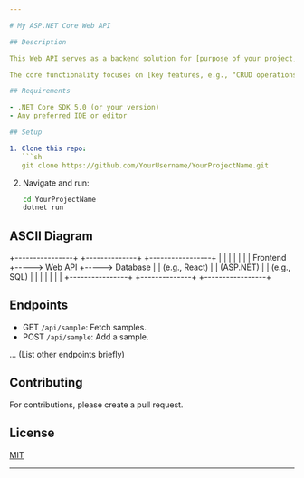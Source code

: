 ```yaml
---

# My ASP.NET Core Web API

## Description

This Web API serves as a backend solution for [purpose of your project, e.g., "managing user data" or "tracking inventory for e-commerce platforms"]. Built with ASP.NET Core, it offers scalable, robust, and secure features tailored for [specific audience or use-case, e.g., "small businesses" or "enterprise-level organizations"].

The core functionality focuses on [key features, e.g., "CRUD operations for user data, authentication mechanisms, and real-time analytics"]. With a clean design and straightforward endpoints, this API can be easily integrated into various frontend systems.

## Requirements

- .NET Core SDK 5.0 (or your version)
- Any preferred IDE or editor

## Setup

1. Clone this repo:
   ```sh
   git clone https://github.com/YourUsername/YourProjectName.git
   ```

2. Navigate and run:
   ```sh
   cd YourProjectName
   dotnet run
   ```
## ASCII Diagram
+----------------+ +--------------+ +-----------------+
| | | | | |
| Frontend +-----> Web API +-----> Database |
| (e.g., React) | | (ASP.NET) | | (e.g., SQL) |
| | | | | |
+----------------+ +--------------+ +-----------------+

## Endpoints

- GET `/api/sample`: Fetch samples.
- POST `/api/sample`: Add a sample.

... (List other endpoints briefly)

## Contributing

For contributions, please create a pull request.

## License

[MIT](https://choosealicense.com/licenses/mit/)

---
```

